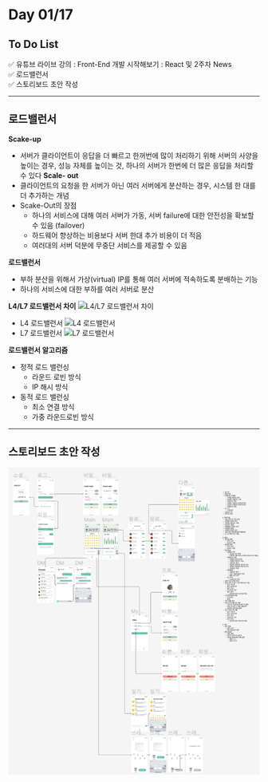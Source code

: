 # Day 01/17

## To Do List
:white_check_mark: 유튜브 라이브 강의 : Front-End 개발 시작해보기 : React 및 2주차 News <br/>
:white_check_mark: 로드밸런서 <br/>
:white_check_mark: 스토리보드 초안 작성 <br/>

--------
## 로드밸런서
**Scake-up**
- 서버가 클라이언트이 응답을 더 빠르고 한꺼번에 많이 처리하기 위해 서버의 사양을 높이는 경우, 성능 자체를 높이는 것, 하나의 서버가 한번에 더 많은 응답을 처리할 수 있다
**Scale- out**
- 클라이언트의 요청을 한 서버가 아닌 여러 서버에게 분산하는 경우, 시스템 한 대를 더 추가하는 개념
- Scake-Out의 장점
    - 하나의 서비스에 대해 여러 서버가 가동, 서버 failure에 대한 안전성을 확보할 수 있음 (failover)
    - 하드웨어 향상하는 비용보다 서버 한대 추가 비용이 더 적음
    - 여러대의 서버 덕분에 무중단 서비스를 제공할 수 있음

**로드밸런서**
- 부하 분산을 위해서 가상(virtual) IP를 통해 여러 서버에 적속하도록 분배하는 기능
- 하나의 서비스에 대한 부하를 여러 서버로 분산

**L4/L7 로드밸런서 차이**
![L4/L7 로드밸런서 차이](https://velog.velcdn.com/images%2Fmakeitcloud%2Fpost%2F76db786e-1e41-4d91-aff7-9d3a5f6cde42%2Fimage.png)
- L4 로드밸런서
![L4 로드밸런서](https://img1.daumcdn.net/thumb/R800x0/?scode=mtistory2&fname=https%3A%2F%2Ft1.daumcdn.net%2Fcfile%2Ftistory%2F26214F3755B4FE4C0A)
- L7 로드밸런서
![L7 로드밸런서](https://img1.daumcdn.net/thumb/R800x0/?scode=mtistory2&fname=https%3A%2F%2Fblog.kakaocdn.net%2Fdn%2FvmIVv%2FbtrerAHTS2d%2FkfFOB2vCM4rBHX5khkabOK%2Fimg.png)

**로드밸런서 알고리즘**
- 정적 로드 밸런싱
    - 라운드 로빈 방식
    - IP 해시 방식
- 동적 로드 밸런싱
    - 최소 연결 방식
    - 가중 라운드로빈 방식

--------
## 스토리보드 초안 작성
![스토리보드](./story1.png)
